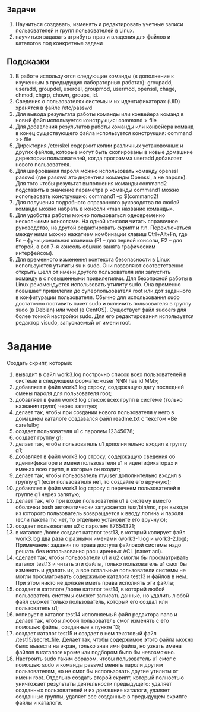 ## Задачи
  1) Научиться создавать, изменять и редактировать учетные записи пользователей и групп пользователей в
Linux.
  2) научиться задавать атрибуты прав и владения для файлов и каталогов под конкретные задачи
## Подсказки
  1) В работе используются следующие команды (в дополнение к изученным в предыдущих
лабораторных работах): groupadd, useradd, groupdel, userdel, groupmod,
usermod, openssl, chage, chmod, chgrp, chown, groups, id.
  2) Сведения о пользователях системы и их идентификаторах (UID) хранятся в файле
/etc/passwd
  3) Для вывода результата работы команды или конвейера команд в новый файл используется
конструкция: command > file
  4) Для добавления результатов работы команды или конвейера команд в конец существующего
файла используется конструкция: command >> file
  5) Директория /etc/skel содержит копии различных установочных и других файлов, которые
могут быть скопированы в новые домашние директории пользователей, когда программа
useradd добавляет нового пользователя.
  6) Для шифрования пароля можно использовать команду openssl passwd (где passwd это
директива команды Openssl, а не пароль). Для того чтобы результат выполнения команды
command2 подставить в значение параметра p команды command1 можно использовать
конструкцию: command1 –p $(command2)
  7) Для получения подробного справочного руководства по любой команде можно набрать в
консоли «man название команды».
  8) Для удобства работы можно пользоваться одновременно несколькими консолями. На одной
консоли читать справочное руководство, на другой редактировать скрипт и т.п.
Переключаться между ними можно нажатием комбинации клавиш Ctrl+Alt+Fn, где Fn –
функциональная клавиша (F1 – для первой консоли, F2 – для второй, а вот 7-я консоль обычно
занята графическим интерфейсом).
  9) Для временного изменения контекста безопасности в Linux используются утилиты su и sudo.
Они позволяют соответственно открыть шелл от имени другого пользователя или запустить
команду в с повышенными привилегиями. Для безопасной работы в Linux рекомендуется
использовать утилиту sudo. Она временно повышает привилегии до суперпользователя root
или дот заданного в конфигурации пользователя. Обычно для использования sudo
достаточно поставить пакет sudo и включить пользователя в группу sudo (в Debian) или weel
(в CentOS). Существует файл sudoers для более тонкой настройки sudo. Для его
редактирования используется редактор visudo, запускаемый от имени root.
# Задание
Создать скрипт, который:
  1) выводит в файл work3.log построчно список всех пользователей в системе в следующем формате:
«user NNN has id MM»;
  2) добавляет в файл work3.log строку, содержащую дату последней смены пароля для пользователя
root;
  3) добавляет в файл work3.log список всех групп в системе (только названия групп) через запятую;
  4) делает так, чтобы при создании нового пользователя у него в домашнем каталоге создавался файл
readme.txt с текстом «Be careful!»;
  5) создает пользователя u1 с паролем 12345678;
  6) создает группу g1;
  7) делает так, чтобы пользователь u1 дополнительно входил в группу g1;
  8) добавляет в файл work3.log строку, содержащую сведения об идентификаторе и имени
пользователя u1 и идентификаторах и именах всех групп, в которые он входит;
  9) делает так, чтобы пользователь myuser дополнительно входил в группу g1 (если пользователя
нет, то создайте его вручную);
  10) добавляет в файл work3.log строку с перечнем пользователей в группе g1 через запятую;
  11) делает так, что при входе пользователя u1 в систему вместо оболочки bash автоматически
запускается /usr/bin/mc, при выходе из которого пользователь возвращается к вводу логина и
пароля (если пакета mc нет, то отдельно установите его вручную);
  12) создает пользователя u2 с паролем 87654321;
  13) в каталоге /home создает каталог test13, в который копирует файл work3.log два раза с
разными именами (work3-1.log и work3-2.log);
Примечание: задания по права доступа файловой системы надо решать без
использования расширенных ACL (пакет acl).
  14) сделает так, чтобы пользователи u1 и u2 смогли бы просматривать каталог test13 и читать эти
файлы, только пользователь u1 смог бы изменять и удалять их, а все остальные пользователи
системы не могли просматривать содержимое каталога test13 и файлов в нем. При этом никто не
должен иметь права исполнять эти файлы;
  15) создает в каталоге /home каталог test14, в который любой пользователь системы сможет
записать данные, но удалить любой файл сможет только пользователь, который его создал или
пользователь u1;
  16) копирует в каталог test14 исполняемый файл редактора nano и делает так, чтобы любой
пользователь смог изменять с его помощью файлы, созданные в пункте 13;
  17) создает каталог test15 и создает в нем текстовый файл /test15/secret_file. Делает так, чтобы
содержимое этого файла можно было вывести на экран, только зная имя файла, но узнать имена
файлов в каталоге кроме как подбором было бы невозможно.
  18) Настроить sudo таким образом, чтобы пользователь u1 смог с помощью sudo и команды passwd
менять пароли другим пользователям, но не смог бы использовать другие утилиты от имени root.
Отдельно создать второй скрипт, который полностью уничтожает результаты деятельности предыдущего:
удаляет созданных пользователей и их домашние каталоги, удаляет созданные группы, удаляет все
созданные в предыдущем скрипте файлы и каталоги.
